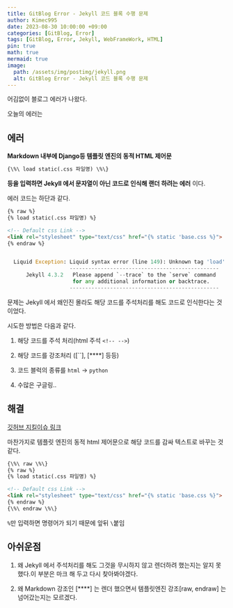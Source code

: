 ```yaml
---
title: GitBlog Error - Jekyll 코드 블록 수행 문제
author: Kimec995
date: 2023-08-30 10:00:00 +09:00
categories: [GitBlog, Error]
tags: [GitBlog, Error, Jekyll, WebFrameWork, HTML]
pin: true
math: true
mermaid: true
image: 
  path: /assets/img/postimg/jekyll.png
  alt: GitBlog Error - Jekyll 코드 블록 수행 문제
---
```


어김없이 블로그 에러가 나왔다.

오늘의 에러는

## 에러

**Markdown 내부에 Django등 템플릿 엔진의 동적 HTML 제어문**

```html
{\%\ load static(.css 파일명) \%\}
```
**등을 입력하면 Jekyll 에서 문자열이 아닌 코드로 인식해 랜더 하려는 에러** 이다.

에러 코드는 하단과 같다.

```html
{% raw %}
{% load static(.css 파일명) %}

<!-- Default css Link -->
<link rel="stylesheet" type="text/css" href="{% static 'base.css %}">
{% endraw %}
```

```python

  Liquid Exception: Liquid syntax error (line 149): Unknown tag 'load' in /_posts/2023-08-29-WFW-HTML_CSS.md
                    ------------------------------------------------
      Jekyll 4.3.2   Please append `--trace` to the `serve` command 
                     for any additional information or backtrace. 
                    ------------------------------------------------
```

문제는 Jekyll 에서 왜인진 몰라도 해당 코드를 주석처리를 해도 코드로 인식한다는 것이었다.

시도한 방법은 다음과 같다.

1. 해당 코드를 주석 처리(html 주석 `<!-- -->`)

2. 해당 코드를 강조처리 ([``], [****] 등등)

3. 코드 블럭의 종류를 `html` -> `python`

4. 수많은 구글링..

## 해결

[깃허브 지킬이슈 링크](https://github.com/jekyll/jekyll/issues/4567)

마찬가지로 템플릿 엔진의 동적 html 제어문으로 해당 코드를 감싸 텍스트로 바꾸는 것 같다.

```html
{\%\ raw \%\}
{% raw %}
{% load static(.css 파일명) %}

<!-- Default css Link -->
<link rel="stylesheet" type="text/css" href="{% static 'base.css %}">
{% endraw %}
{\%\ endraw \%\}
```

`%`만 입력하면 명령어가 되기 때문에 앞뒤 `\`붙임


## 아쉬운점

1. 왜 Jekyll 에서 주석처리를 해도 그것을 무시하지 않고 렌더하려 했는지는 알지 못했다.이 부분은 마크 해 두고 다시 찾아봐야겠다.

2. 왜 Markdown 강조인 [****] 는 렌더 했으면서 템플릿엔진 강조[raw, endraw] 는 넘어갔는지는 모르겠다.

